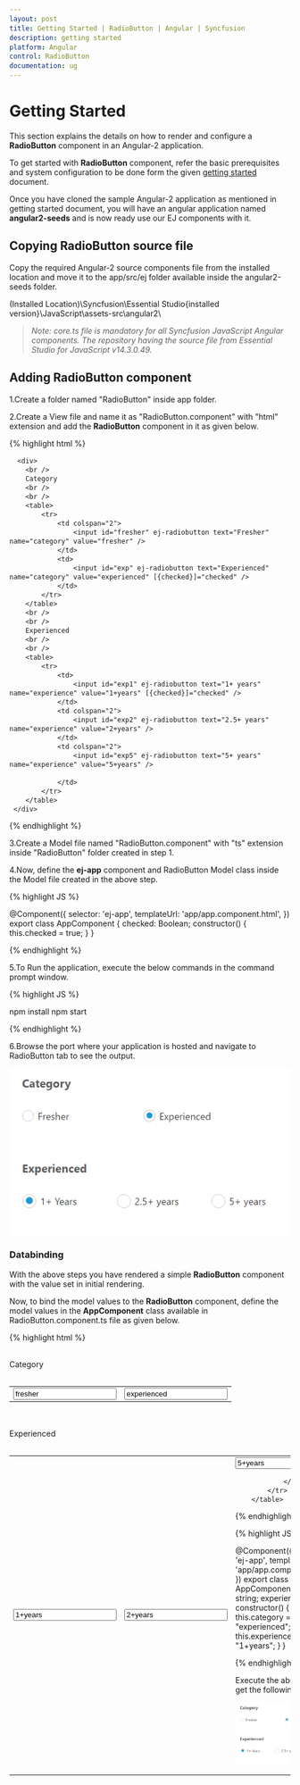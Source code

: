 ```yaml
---
layout: post
title: Getting Started | RadioButton | Angular | Syncfusion
description: getting started
platform: Angular
control: RadioButton
documentation: ug
---
```


# Getting Started

This section explains the details on how to render and configure a **RadioButton** component in an Angular-2 application.

To get started with **RadioButton** component, refer the basic prerequisites and system configuration to be done form the given [getting started](https://help.syncfusion.com/Angular/overview) document.

Once you have cloned the sample Angular-2 application as mentioned in getting started document, you will have an angular application named **angular2-seeds** and is now ready use our EJ components with it. 

## Copying RadioButton source file

Copy the required Angular-2 source components file from the installed location and move it to the app/src/ej folder available inside the angular2-seeds folder.

(Installed Location)\Syncfusion\Essential Studio\{installed version}\JavaScript\assets-src\angular2\ 

> _Note:_ _core.ts file is mandatory for all Syncfusion JavaScript Angular components. The repository having the source file from Essential Studio for JavaScript v14.3.0.49._

## Adding RadioButton component

1.Create a folder named "RadioButton" inside app folder.

2.Create a View file and name it as "RadioButton.component" with "html" extension and add the **RadioButton** component in it as given below. 

{% highlight html %}

      <div>
        <br />
        Category
        <br />
        <br />
        <table>
            <tr>
                <td colspan="2">
                    <input id="fresher" ej-radiobutton text="Fresher" name="category" value="fresher" />
                </td>
                <td>
                    <input id="exp" ej-radiobutton text="Experienced" name="category" value="experienced" [{checked}]="checked" />
                </td>
            </tr>
        </table>
        <br />
        <br />
        Experienced
        <br />
        <br />
        <table>
            <tr>
                <td>
                    <input id="exp1" ej-radiobutton text="1+ years" name="experience" value="1+years" [{checked}]="checked" />
                </td>
                <td colspan="2">
                    <input id="exp2" ej-radiobutton text="2.5+ years" name="experience" value="2+years" />
                </td>
                <td colspan="2">
                    <input id="exp5" ej-radiobutton text="5+ years" name="experience" value="5+years" />

                </td>
            </tr>
        </table>
     </div>

{% endhighlight %} 

3.Create a Model file named "RadioButton.component" with "ts" extension inside "RadioButton" folder created in step 1.

4.Now, define the **ej-app** component and RadioButton Model class inside the Model file created in the above step.

{% highlight JS %}

@Component({
     selector: 'ej-app',
     templateUrl: 'app/app.component.html',
})
export class AppComponent {
     checked: Boolean;
     constructor() {
     this.checked = true;
     }
}

{% endhighlight %}

5.To Run the application, execute the below commands in the command prompt window. 

{% highlight JS %}

npm install
npm start 

{% endhighlight %}

6.Browse the port where your application is hosted and navigate to RadioButton tab to see the output. 

![](Getting-Started_images/two-way.png)

### Databinding

With the above steps you have rendered a simple **RadioButton** component with the value set in initial rendering. 

Now, to bind the model values to the **RadioButton** component, define the model values in the **AppComponent** class available in RadioButton.component.ts file as given below.

{% highlight html %}
 <div>
        <br />
        Category
        <br />
        <br />
        <table>
            <tr>
                <td colspan="2">
                    <input id="fresher" ej-radiobutton text="Fresher" name="category" value="fresher" [{checked}]="category" />
                </td>
                <td>
                    <input id="exp" ej-radiobutton text="Experienced" name="category" value="experienced" [{checked}]="category" />
                </td>
            </tr>
        </table>
        <br />
        <br />
        Experienced
        <br />
        <br />
        <table>
            <tr>
                <td>
                    <input id="exp1" ej-radiobutton text="1+ years" name="experience" value="1+years" [{checked}]="experience" />
                </td>
                <td colspan="2">
                    <input id="exp2" ej-radiobutton text="2.5+ years" name="experience" value="2+years" [{checked}]="experience" />
                </td>
                <td colspan="2">
                    <input id="exp5" ej-radiobutton text="5+ years" name="experience" value="5+years" [{checked}]="experience" />

                </td>
            </tr>
        </table>
   </div>

{% endhighlight %}

{% highlight JS %}

@Component({
     selector: 'ej-app',
     templateUrl: 'app/app.component.html',
})
export class AppComponent {
     category: string;
     experience: string;
     constructor() {
        this.category = "experienced";
        this.experience = "1+years";
     }
}  

{% endhighlight %}

Execute the above code to get the following output

![](Getting-Started_images/two-way.png)